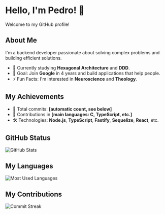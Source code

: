 # Hello, I'm Pedro! 👋

Welcome to my GitHub profile!

## About Me
I'm a backend developer passionate about solving complex problems and building efficient solutions.

- 🌱 Currently studying **Hexagonal Architecture** and **DDD**.
- 🎯 Goal: Join **Google** in 4 years and build applications that help people.
- ⚡ Fun Facts: I'm interested in **Neuroscience** and **Theology**.

## My Achievements

- 🔢 Total commits: **[automatic count, see below]**
- 🚀 Contributions in **[main languages: C, TypeScript, etc.]**
- 🛠️ Technologies: **Node.js**, **TypeScript**, **Fastify**, **Sequelize**, **React**, etc.

## GitHub Status

![GitHub Stats](https://github-readme-stats.vercel.app/api?username=pedrodls&show_icons=true&theme=radical)

## My Languages

![Most Used Languages](https://github-readme-stats.vercel.app/api/top-langs/?username=pedrodls&layout=compact&theme=radical)

## My Contributions

![Commit Streak](https://github-readme-streak-stats.herokuapp.com/?user=pedrodls&theme=dark)
